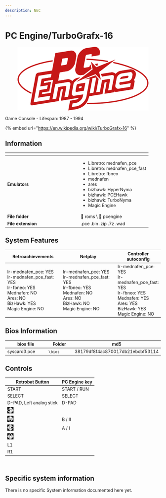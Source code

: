 ```yaml
---
description: NEC
---
```


# PC Engine/TurboGrafx-16

<div align="left">

<figure><picture><source srcset="https://raw.githubusercontent.com/fabricecaruso/es-theme-carbon/91d85c7849cc550b0cac4e75cb8e0923d3b61b5e/art/logos/pcengine-w.svg" media="(prefers-color-scheme: dark)"><img src="https://raw.githubusercontent.com/fabricecaruso/es-theme-carbon/52ff37c9e265587d006945a2ba695b5a962b3a3d/art/logos/pcengine.svg" alt=""></picture><figcaption></figcaption></figure>

</div>

Game Console - Lifespan: 1987 - 1994

{% embed url="https://en.wikipedia.org/wiki/TurboGrafx-16" %}

## Information

<table data-header-hidden><thead><tr><th width="224"></th><th></th></tr></thead><tbody><tr><td><strong>Emulators</strong></td><td><ul><li>Libretro: mednafen_pce</li><li>Libretro: mednafen_pce_fast</li><li>Libretro: fbneo</li><li>mednafen</li><li>ares</li><li>bizhawk: HyperNyma</li><li>bizhawk: PCEHawk</li><li>bizhawk: TurboNyma</li><li>Magic Engine</li></ul></td></tr><tr><td><strong>File folder</strong></td><td><span data-gb-custom-inline data-tag="emoji" data-code="1f4c2">📂</span> roms \ <span data-gb-custom-inline data-tag="emoji" data-code="1f4c2">📂</span> pcengine</td></tr><tr><td><strong>File extension</strong></td><td>.pce .bin .zip .7z .wad</td></tr></tbody></table>

## System Features

<table><thead><tr><th width="256">Retroachievements</th><th width="243">Netplay</th><th>Controller autoconfig</th></tr></thead><tbody><tr><td>lr-mednafen_pce: YES<br>lr-mednafen_pce_fast: YES<br>lr-fbneo: YES<br>Mednafen: NO<br>Ares: NO<br>BizHawk: YES<br>Magic Engine: NO</td><td>lr-mednafen_pce: YES<br>lr-mednafen_pce_fast: YES<br>lr-fbneo: YES<br>Mednafen: NO<br>Ares: NO<br>BizHawk: NO<br>Magic Engine: NO</td><td>lr-mednafen_pce: YES<br>lr-mednafen_pce_fast: YES<br>lr-fbneo: YES<br>Mednafen: YES<br>Ares: YES<br>BizHawk: YES<br>Magic Engine: NO</td></tr></tbody></table>

## Bios Information

<table><thead><tr><th width="224">bios file</th><th width="169">Folder</th><th>md5</th></tr></thead><tbody><tr><td>syscard3.pce</td><td><code>\bios</code></td><td>38179df8f4ac870017db21ebcbf53114</td></tr></tbody></table>

## Controls

| Retrobat Button                                   | PC Engine key |
| ------------------------------------------------- | ------------- |
| START                                             | START / RUN   |
| SELECT                                            | SELECT        |
| D-PAD, Left analog stick                          | D-PAD         |
| ![](<../../../../.gitbook/assets/image (43).png>) |               |
| ![](<../../../../.gitbook/assets/image (25).png>) | B / II        |
| ![](<../../../../.gitbook/assets/image (11).png>) | A / I         |
| ![](<../../../../.gitbook/assets/image (45).png>) |               |
| L1                                                |               |
| R1                                                |               |

<div align="left">

<figure><img src="https://i.imgur.com/rKnEZ9C.png" alt=""><figcaption></figcaption></figure>

</div>

## Specific system information

There is no specific System information documented here yet.
